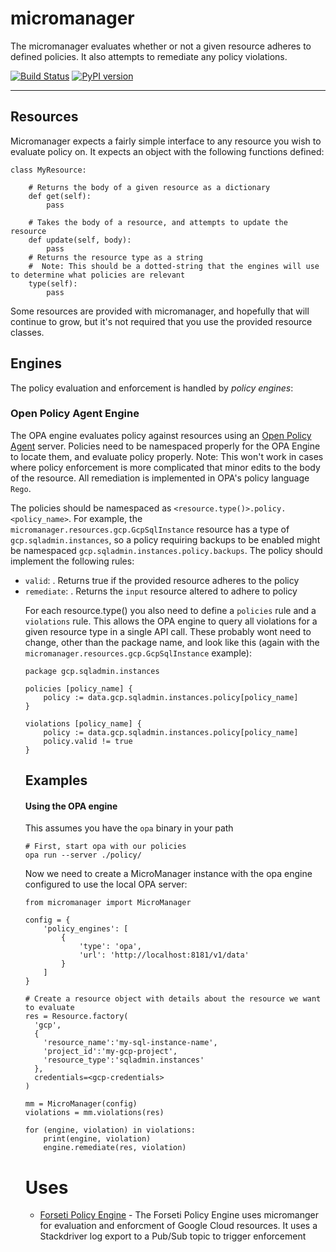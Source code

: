 # micromanager

The micromanager evaluates whether or not a given resource adheres to defined policies. It also attempts to remediate any policy violations.

[![Build Status](https://travis-ci.com/cleardataeng/micromanager.svg?branch=master)](https://travis-ci.com/cleardataeng/micromanager)
[![PyPI version](https://badge.fury.io/py/micromanager.svg)](https://badge.fury.io/py/micromanager)

---

## Resources

Micromanager expects a fairly simple interface to any resource you wish to evaluate policy on. It expects an object with the following functions defined:

```
class MyResource:

    # Returns the body of a given resource as a dictionary
    def get(self):
        pass

    # Takes the body of a resource, and attempts to update the resource
    def update(self, body):
        pass
    # Returns the resource type as a string
    #  Note: This should be a dotted-string that the engines will use to determine what policies are relevant
    type(self):
        pass
```

Some resources are provided with micromanager, and hopefully that will continue to grow, but it's not required that you use the provided resource classes.

## Engines

The policy evaluation and enforcement is handled by _policy engines_:

### Open Policy Agent Engine

The OPA engine evaluates policy against resources using an [Open Policy Agent](https://www.openpolicyagent.org/) server. Policies need to be namespaced properly for the OPA Engine to locate them, and evaluate policy properly. Note: This won't work in cases where policy enforcement is more complicated that minor edits to the body of the resource. All remediation is implemented in OPA's policy language `Rego`.

The policies should be namespaced as `<resource.type()>.policy.<policy_name>`. For example, the `micromanager.resources.gcp.GcpSqlInstance` resource has a type of `gcp.sqladmin.instances`, so a policy requiring backups to be enabled might be namespaced `gcp.sqladmin.instances.policy.backups`. The policy should implement the following rules:

* `valid`: <boolean>. Returns true if the provided resource adheres to the policy
* `remediate`: <object>. Returns the `input` resource altered to adhere to policy

For each resource.type() you also need to define a `policies` rule and a `violations` rule. This allows the OPA engine to query all violations for a given resource type in a single API call. These probably wont need to change, other than the package name, and look like this (again with the `micromanager.resources.gcp.GcpSqlInstance` example):

```
package gcp.sqladmin.instances

policies [policy_name] {
    policy := data.gcp.sqladmin.instances.policy[policy_name]
}

violations [policy_name] {
    policy := data.gcp.sqladmin.instances.policy[policy_name]
    policy.valid != true
}
```

## Examples

#### Using the OPA engine

This assumes you have the `opa` binary in your path

```
# First, start opa with our policies
opa run --server ./policy/
```

Now we need to create a MicroManager instance with the opa engine configured to use the local OPA server:

```
from micromanager import MicroManager

config = {
    'policy_engines': [
        {
            'type': 'opa',
            'url': 'http://localhost:8181/v1/data'
        }
    ]
}

# Create a resource object with details about the resource we want to evaluate
res = Resource.factory(
  'gcp',
  {
    'resource_name':'my-sql-instance-name',
    'project_id':'my-gcp-project',
    'resource_type':'sqladmin.instances'
  },
  credentials=<gcp-credentials>
)

mm = MicroManager(config)
violations = mm.violations(res)

for (engine, violation) in violations:
    print(engine, violation)
    engine.remediate(res, violation)
```



# Uses

* [Forseti Policy Engine](https://github.com/cleardataeng/forseti-policy-enforcer) - The Forseti Policy Engine uses micromanger for evaluation and enforcment of Google Cloud resources. It uses a Stackdriver log export to a Pub/Sub topic to trigger enforcement
